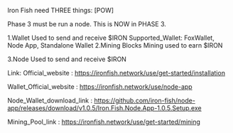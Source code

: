 Iron Fish need THREE things: [POW]

Phase 3 must be run a node. This is NOW in PHASE 3.

1.Wallet
  Used to send and receive $IRON
  Supported_Wallet: FoxWallet, Node App, Standalone Wallet
2.Mining Blocks
  Mining used to earn $IRON
  
3.Node
  Used to send and receive $IRON

Link:
Official_website : https://ironfish.network/use/get-started/installation

Wallet_Official_website : https://ironfish.network/use/node-app

Node_Wallet_download_link : https://github.com/iron-fish/node-app/releases/download/v1.0.5/Iron.Fish.Node.App-1.0.5.Setup.exe

Mining_Pool_link : https://ironfish.network/use/get-started/mining
